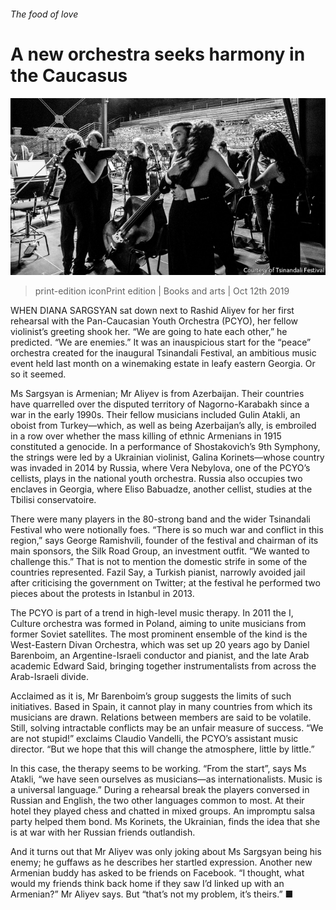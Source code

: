 ###### The food of love

# A new orchestra seeks harmony in the Caucasus 

![image](images/20191012_BKP004_0.jpg) 

> print-edition iconPrint edition | Books and arts | Oct 12th 2019 

WHEN DIANA SARGSYAN sat down next to Rashid Aliyev for her first rehearsal with the Pan-Caucasian Youth Orchestra (PCYO), her fellow violinist’s greeting shook her. “We are going to hate each other,” he predicted. “We are enemies.” It was an inauspicious start for the “peace” orchestra created for the inaugural Tsinandali Festival, an ambitious music event held last month on a winemaking estate in leafy eastern Georgia. Or so it seemed. 

Ms Sargsyan is Armenian; Mr Aliyev is from Azerbaijan. Their countries have quarrelled over the disputed territory of Nagorno-Karabakh since a war in the early 1990s. Their fellow musicians included Gulin Atakli, an oboist from Turkey—which, as well as being Azerbaijan’s ally, is embroiled in a row over whether the mass killing of ethnic Armenians in 1915 constituted a genocide. In a performance of Shostakovich’s 9th Symphony, the strings were led by a Ukrainian violinist, Galina Korinets—whose country was invaded in 2014 by Russia, where Vera Nebylova, one of the PCYO’s cellists, plays in the national youth orchestra. Russia also occupies two enclaves in Georgia, where Eliso Babuadze, another cellist, studies at the Tbilisi conservatoire. 

There were many players in the 80-strong band and the wider Tsinandali Festival who were notionally foes. “There is so much war and conflict in this region,” says George Ramishvili, founder of the festival and chairman of its main sponsors, the Silk Road Group, an investment outfit. “We wanted to challenge this.” That is not to mention the domestic strife in some of the countries represented. Fazil Say, a Turkish pianist, narrowly avoided jail after criticising the government on Twitter; at the festival he performed two pieces about the protests in Istanbul in 2013. 

The PCYO is part of a trend in high-level music therapy. In 2011 the I, Culture orchestra was formed in Poland, aiming to unite musicians from former Soviet satellites. The most prominent ensemble of the kind is the West-Eastern Divan Orchestra, which was set up 20 years ago by Daniel Barenboim, an Argentine-Israeli conductor and pianist, and the late Arab academic Edward Said, bringing together instrumentalists from across the Arab-Israeli divide. 

Acclaimed as it is, Mr Barenboim’s group suggests the limits of such initiatives. Based in Spain, it cannot play in many countries from which its musicians are drawn. Relations between members are said to be volatile. Still, solving intractable conflicts may be an unfair measure of success. “We are not stupid!” exclaims Claudio Vandelli, the PCYO’s assistant music director. “But we hope that this will change the atmosphere, little by little.” 

In this case, the therapy seems to be working. “From the start”, says Ms Atakli, “we have seen ourselves as musicians—as internationalists. Music is a universal language.” During a rehearsal break the players conversed in Russian and English, the two other languages common to most. At their hotel they played chess and chatted in mixed groups. An impromptu salsa party helped them bond. Ms Korinets, the Ukrainian, finds the idea that she is at war with her Russian friends outlandish. 

And it turns out that Mr Aliyev was only joking about Ms Sargsyan being his enemy; he guffaws as he describes her startled expression. Another new Armenian buddy has asked to be friends on Facebook. “I thought, what would my friends think back home if they saw I’d linked up with an Armenian?” Mr Aliyev says. But “that’s not my problem, it’s theirs.” ■ 

